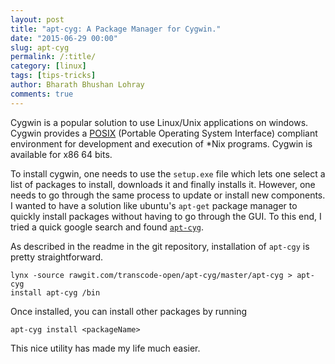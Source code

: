```yaml
---
layout: post
title: "apt-cyg: A Package Manager for Cygwin."
date: "2015-06-29 00:00"
slug: apt-cyg
permalink: /:title/
category: [linux]
tags: [tips-tricks]
author: Bharath Bhushan Lohray
comments: true
---
```


Cygwin is a popular solution to use Linux/Unix applications on windows. Cygwin provides a [POSIX](https://en.wikipedia.org/wiki/POSIX) (Portable Operating System Interface) compliant environment for development and execution of \*Nix programs. Cygwin is available for x86 64 bits.

To install cygwin, one needs to use the `setup.exe` file which lets one select a list of packages to install, downloads it and finally installs it. However, one needs to go through the same process to update or install new components. I wanted to have a solution like ubuntu's `apt-get` package manager to quickly install packages without having to go through the GUI. To this end, I tried a quick google search and found [`apt-cyg`](https://github.com/transcode-open/apt-cyg).

As described in the readme in the git repository, installation of `apt-cgy` is pretty straightforward.

```
lynx -source rawgit.com/transcode-open/apt-cyg/master/apt-cyg > apt-cyg
install apt-cyg /bin
```

Once installed, you can install other packages by running

```
apt-cyg install <packageName>
```

This nice utility has made my life much easier.
